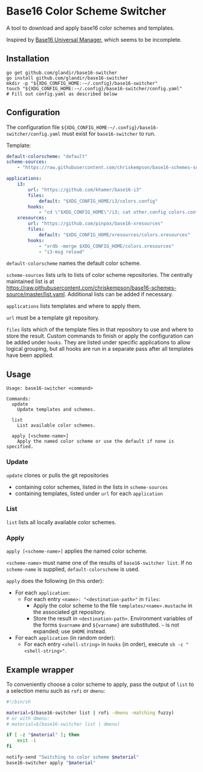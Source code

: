 # Base16 Color Scheme Switcher

A tool to download and apply base16 color schemes and templates.

Inspired by [Base16 Universal Manager](https://github.com/pinpox/base16-universal-manager),
which seems to be incomplete.

## Installation

```
go get github.com/glandir/base16-switcher
go install github.com/glandir/base16-switcher
mkdir -p "${XDG_CONFIG_HOME:-~/.config}/base16-switcher"
touch "${XDG_CONFIG_HOME:-~/.config}/base16-switcher/config.yaml"
# Fill out config.yaml as described below
```

## Configuration

The configuration file
`${XDG_CONFIG_HOME-~/.config}/base16-switcher/config.yaml`
must exist for `base16-switcher` to run.

Template:
```yaml
default-colorscheme: "default"
scheme-sources:
    - "https://raw.githubusercontent.com/chriskempson/base16-schemes-source/master/list.yaml"

applications:
    i3:
        url: "https://github.com/khamer/base16-i3"
        files:
            default: "$XDG_CONFIG_HOME/i3/colors.config"
        hooks:
            - "cd \"$XDG_CONFIG_HOME\"/i3; cat other.config colors.config > config"
    xresources:
        url: "https://github.com/pinpox/base16-xresources"
        files:
            default: "$XDG_CONFIG_HOME/xresources/colors.xresources"
        hooks:
            - "xrdb -merge $XDG_CONFIG_HOME/colors.xresources"
            - "i3-msg reload"
```

`default-colorscheme` names the default color scheme.

`scheme-sources` lists urls to lists of color scheme repositories.
The centrally maintained list is at
<https://raw.githubusercontent.com/chriskempson/base16-schemes-source/master/list.yaml>.
Additional lists can be added if necessary.

`applications` lists templates and where to apply them.

`url` must be a template git repository.

`files` lists which of the template files in that repository to use and where to store the result.
Custom commands to finish or apply the configuration can be added under `hooks`.
They are listed under specific applications to allow logical grouping,
but all hooks are run in a separate pass after all templates have been applied.

## Usage

```
Usage: base16-switcher <command>

Commands:
  update
    Update templates and schemes.

  list
    List available color schemes.

  apply [<scheme-name>]
    Apply the named color scheme or use the default if none is specified.
```

### Update

`update` clones or pulls the git repositories
- containing color schemes,
	listed in the lists in `scheme-sources`
- containing templates,
	listed under `url` for each `application`

### List

`list` lists all locally available color schemes.

### Apply

`apply [<scheme-name>]` applies the named color scheme.

`<scheme-name>` must name one of the results of `base16-switcher list`.
If no `scheme-name` is supplied, `default-colorscheme` is used.

`apply` does the following (in this order):

- For each `application`:
	- For each entry `<name>: "<destination-path>"` in `files`:
		- Apply the color scheme to the file `templates/<name>.mustache`
			in the associated git repository.
		- Store the result in `<destination-path>`.
			Environment variables of the forms
			`$varname` and `${varname}` are substituted.
			`~` is not expanded; use `$HOME` instead.
- For each `application` (in random order):
	- For each entry `<shell-string>` in `hooks` (in order),
		execute `sh -c "<shell-string>"`.


## Example wrapper

To conveniently choose a color scheme to apply,
pass the output of `list` to a selection menu such as `rofi` or `dmenu`:

```sh
#!/bin/sh

material=$(base16-switcher list | rofi -dmenu -matching fuzzy)
# or with dmenu:
# material=$(base16-switcher list | dmenu)

if [ -z "$material" ]; then
	exit -1
fi

notify-send "Switching to color scheme $material"
base16-switcher apply "$material"
```
